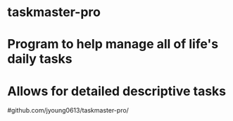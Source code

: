 # taskmaster-pro

# Program to help manage all of life's daily tasks

# Allows for detailed descriptive tasks

#github.com/jyoung0613/taskmaster-pro/
